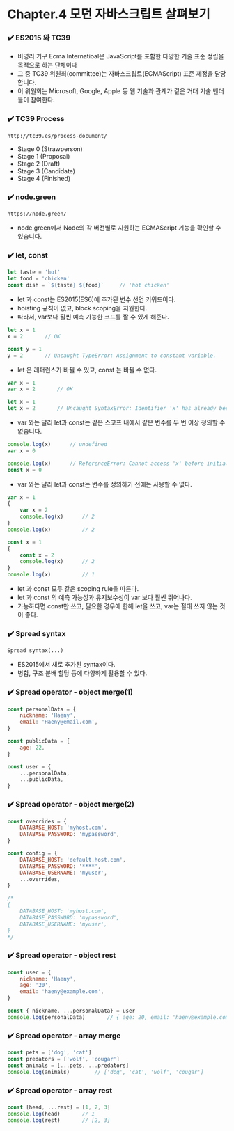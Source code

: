 # Chapter.4 모던 자바스크립트 살펴보기

### ✔️ ES2015 와 TC39
- 비영리 기구 Ecma Internatioal은 JavaScript를 포함한 다양한 기술 표준 정립을 목적으로 하는 단체이다
- 그 중 TC39 위원회(committee)는 자바스크립트(ECMAScript) 표준 제정을 담당합니다.
- 이 위원회는 Microsoft, Google, Apple 등 웹 기술과 관계가 깊은 거대 기술 벤더들이 참여한다.

### ✔️ TC39 Process
`http://tc39.es/process-document/`

- Stage 0 (Strawperson)
- Stage 1 (Proposal)
- Stage 2 (Draft)
- Stage 3 (Candidate)
- Stage 4 (Finished)

### ✔️ node.green
`https://node.green/`

- node.green에서 Node의 각 버전별로 지원하는 ECMAScript 기능을 확인할 수 있습니다.

### ✔️ let, const
```javascript
let taste = 'hot'
let food = 'chicken'
const dish = `${taste} ${food}`     // 'hot chicken'
```
- let 과 const는 ES2015(ES6)에 추가된 변수 선언 키워드이다.
- hoisting 규칙이 없고, block scoping을 지원한다.
- 따라서, var보다 훨씬 예측 가능한 코드를 짤 수 있게 해준다.

```javascript
let x = 1
x = 2       // OK

const y = 1
y = 2       // Uncaught TypeError: Assignment to constant variable.
```
- let 은 래퍼런스가 바뀔 수 있고, const 는 바뀔 수 없다.

```javascript
var x = 1
var x = 2       // OK

let x = 1
let x = 2       // Uncaught SyntaxError: Identifier 'x' has already been declared
```
- var 와는 달리 let과 const는 같은 스코프 내에서 같은 변수를 두 번 이상 정의할 수 없습니다.

```javascript
console.log(x)      // undefined
var x = 0

console.log(x)      // ReferenceError: Cannot access 'x' before initialization
const x = 0
```
- var 와는 달리 let과 const는 변수를 정의하기 전에는 사용할 수 없다.

```javascript
var x = 1
{ 
    var x = 2
    console.log(x)      // 2
}
console.log(x)          // 2
```
```javascript
const x = 1
{
    const x = 2
    console.log(x)      // 2
}
console.log(x)          // 1
```
- let 과 const 모두 같은 scoping rule을 따른다.
- let 과 const 의 예측 가능성과 유지보수성이 var 보다 훨씬 뛰어나다.
- 가능하다면 const만 쓰고, 필요한 경우에 한해 let을 쓰고, var는 절대 쓰지 않는 것이 좋다.


### ✔️ Spread syntax
`Spread syntax(...)`

- ES2015에서 새로 추가된 syntax이다.
- 병합, 구조 분배 할당 등에 다양하게 활용할 수 있다.

### ✔️ Spread operator - object merge(1)

```javascript
const personalData = {
    nickname: 'Haeny',
    email: 'Haeny@email.com',
}

const publicData = {
    age: 22,
}

const user = {
    ...personalData,
    ...publicData,
}
```

### ✔️ Spread operator - object merge(2)
```javascript
const overrides = {
    DATABASE_HOST: 'myhost.com',
    DATABASE_PASSWORD: 'mypassword',
}

const config = {
    DATABASE_HOST: 'default.host.com',
    DATABASE_PASSWORD: '****',
    DATABASE_USERNAME: 'myuser',
    ...overrides,
}

/*
{
    DATABASE_HOST: 'myhost.com',
    DATABASE_PASSWORD: 'mypassword',
    DATABASE_USERNAME: 'myuser',
}
*/
```

### ✔️ Spread operator - object rest
```javascript
const user = {
    nickname: 'Haeny',
    age: '20',
    email: 'haeny@example.com',
}

const { nickname, ...personalData} = user
console.log(personalData)       // { age: 20, email: 'haeny@example.com' }
```

### ✔️ Spread operator - array merge
```javascript
const pets = ['dog', 'cat']
const predators = ['wolf', 'cougar']
const animals = [...pets, ...predators]
console.log(animals)        // ['dog', 'cat', 'wolf', 'cougar']
```

### ✔️ Spread operator - array rest
```javascript
const [head, ...rest] = [1, 2, 3]
console.log(head)       // 1
console.log(rest)       // [2, 3]
```
